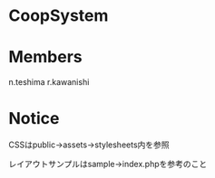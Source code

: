 # CoopSystem

# Members
n.teshima
r.kawanishi

# Notice
CSSはpublic->assets->stylesheets内を参照

レイアウトサンプルはsample->index.phpを参考のこと

